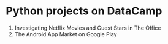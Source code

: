 # Python projects on DataCamp

1. Investigating Netflix Movies and Guest Stars in The Office
2. The Android App Market on Google Play